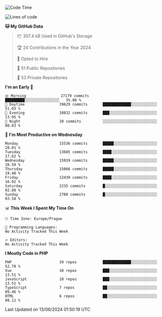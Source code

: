 <!--START_SECTION:waka-->
![Code Time](http://img.shields.io/badge/Code%20Time-1%2C583%20hrs%2058%20mins-blue)

![Lines of code](https://img.shields.io/badge/From%20Hello%20World%20I%27ve%20Written-24.5%20million%20lines%20of%20code-blue)

**🐱 My GitHub Data** 

> 📦 307.4 kB Used in GitHub's Storage 
 > 
> 🏆 24 Contributions in the Year 2024
 > 
> 💼 Opted to Hire
 > 
> 📜 51 Public Repositories 
 > 
> 🔑 53 Private Repositories 
 > 
**I'm an Early 🐤** 

```text
🌞 Morning                27179 commits       █████████░░░░░░░░░░░░░░░░   35.00 % 
🌆 Daytime                39629 commits       █████████████░░░░░░░░░░░░   51.03 % 
🌃 Evening                10832 commits       ███░░░░░░░░░░░░░░░░░░░░░░   13.95 % 
🌙 Night                  20 commits          ░░░░░░░░░░░░░░░░░░░░░░░░░   00.03 % 
```
📅 **I'm Most Productive on Wednesday** 

```text
Monday                   15536 commits       █████░░░░░░░░░░░░░░░░░░░░   20.01 % 
Tuesday                  13685 commits       ████░░░░░░░░░░░░░░░░░░░░░   17.62 % 
Wednesday                15919 commits       █████░░░░░░░░░░░░░░░░░░░░   20.50 % 
Thursday                 15066 commits       █████░░░░░░░░░░░░░░░░░░░░   19.40 % 
Friday                   12439 commits       ████░░░░░░░░░░░░░░░░░░░░░   16.02 % 
Saturday                 2235 commits        █░░░░░░░░░░░░░░░░░░░░░░░░   02.88 % 
Sunday                   2780 commits        █░░░░░░░░░░░░░░░░░░░░░░░░   03.58 % 
```


📊 **This Week I Spent My Time On** 

```text
🕑︎ Time Zone: Europe/Prague

💬 Programming Languages: 
No Activity Tracked This Week

🔥 Editors: 
No Activity Tracked This Week
```

**I Mostly Code in PHP** 

```text
PHP                      39 repos            █████████████░░░░░░░░░░░░   52.70 % 
Vue                      10 repos            ███░░░░░░░░░░░░░░░░░░░░░░   13.51 % 
JavaScript               10 repos            ███░░░░░░░░░░░░░░░░░░░░░░   13.51 % 
TypeScript               7 repos             ██░░░░░░░░░░░░░░░░░░░░░░░   09.46 % 
HTML                     6 repos             ██░░░░░░░░░░░░░░░░░░░░░░░   08.11 % 
```




 Last Updated on 13/06/2024 01:50:19 UTC
<!--END_SECTION:waka-->
<!--
**AlexKratky/AlexKratky** is a ✨ _special_ ✨ repository because its `README.md` (this file) appears on your GitHub profile.

Here are some ideas to get you started:

- 🔭 I’m currently working on ...
- 🌱 I’m currently learning ...
- 👯 I’m looking to collaborate on ...
- 🤔 I’m looking for help with ...
- 💬 Ask me about ...
- 📫 How to reach me: ...
- 😄 Pronouns: ...
- ⚡ Fun fact: ...
-->
